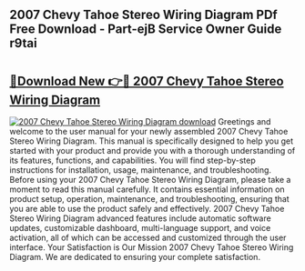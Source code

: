 ## 2007 Chevy Tahoe Stereo Wiring Diagram PDf Free Download - Part-ejB Service Owner Guide r9tai

# <h2><a href="http://dfoud3.blite.top/?on=2007+Chevy+Tahoe+Stereo+Wiring+Diagram">🔗Download New 👉🔴 2007 Chevy Tahoe Stereo Wiring Diagram</a></h2>

[![2007 Chevy Tahoe Stereo Wiring Diagram download](https://i.imgur.com/lujVjoI.png)](http://dfoud3.blite.top/?on=2007+Chevy+Tahoe+Stereo+Wiring+Diagram)
Greetings and welcome to the user manual for your newly assembled 2007 Chevy Tahoe Stereo Wiring Diagram. This manual is specifically designed to help you get started with your product and provide you with a thorough understanding of its features, functions, and capabilities. You will find step-by-step instructions for installation, usage, maintenance, and troubleshooting. Before using your 2007 Chevy Tahoe Stereo Wiring Diagram, please take a moment to read this manual carefully. It contains essential information on product setup, operation, maintenance, and troubleshooting, ensuring that you are able to use the product safely and effectively. 2007 Chevy Tahoe Stereo Wiring Diagram advanced features include automatic software updates, customizable dashboard, multi-language support, and voice activation, all of which can be accessed and customized through the user interface. Your Satisfaction is Our Mission 2007 Chevy Tahoe Stereo Wiring Diagram. We are dedicated to ensuring your complete satisfaction.
